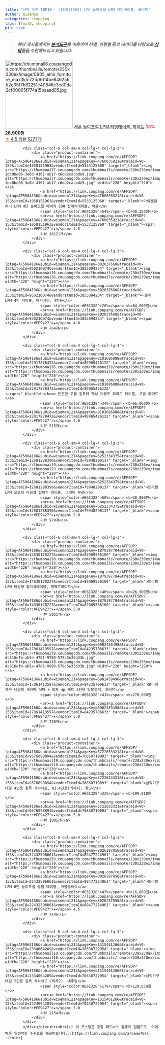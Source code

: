 ```yaml
---
title: "식탁 추천 TOP10 - [40대][여성] 서우 높이조절 LPM 리빙테이블, 화이트"
author: WiseMan
categories: shopping
tags: [Top10, shopping]
pin: true
---
```


> ##### 해당 게시물에서는 [**분석도구**](https://itemscout.io/)를 이용하여 **성별**, **연령별** 등의 데이터를 바탕으로 [**식탁**](https://link.coupang.com/a/baae76)들을 추천해드리고 있습니다.
<div class="container"><div class="row">
            <div class="col-6 col-sm-4 col-lg-4 col-lg-3">
                <div class="product-container">
                    <a href="https://link.coupang.com/re/AFFSDP?lptag=AF5964186&subid=wiseman1214&pageKey=327951350&traceid=V0-153&itemId=1049024832&vendorItemId=5514029081" target="_blank"><img src="https://thumbnail6.coupangcdn.com/thumbnails/remote/230x230ex/image/0905_amir_furniture_max3k/c725/6614be849256b2c35f7b62251c40846c3ed0da2cf00065f774a15baaad05.jpg" alt="https://thumbnail6.coupangcdn.com/thumbnails/remote/230x230ex/image/0905_amir_furniture_max3k/c725/6614be849256b2c35f7b62251c40846c3ed0da2cf00065f774a15baaad05.jpg" width="220" height="220"></a>
                    <a href="https://link.coupang.com/re/AFFSDP?lptag=AF5964186&subid=wiseman1214&pageKey=327951350&traceid=V0-153&itemId=1049024832&vendorItemId=5514029081" target="_blank">서우 높이조절 LPM 리빙테이블, 화이트</a>
                    <span style="color:#E61328">38%</span> <b>28,900원</b>
                    <br><a href="https://link.coupang.com/re/AFFSDP?lptag=AF5964186&subid=wiseman1214&pageKey=327951350&traceid=V0-153&itemId=1049024832&vendorItemId=5514029081" target="_blank"><span style="color:#FE9427">★</span> 4.5
                    리뷰 5277개</a>
                </div>
            </div>
            
            <div class="col-6 col-sm-4 col-lg-4 col-lg-3">
                <div class="product-container">
                    <a href="https://link.coupang.com/re/AFFSDP?lptag=AF5964186&subid=wiseman1214&pageKey=4760035821&traceid=V0-153&itemId=1058151963&vendorItemId=5533125860" target="_blank"><img src="https://thumbnail7.coupangcdn.com/thumbnails/remote/230x230ex/image/retail/images/3512066030869899-1dc0be86-3e0d-4161-ab17-c6da2cacbde9.jpg" alt="https://thumbnail7.coupangcdn.com/thumbnails/remote/230x230ex/image/retail/images/3512066030869899-1dc0be86-3e0d-4161-ab17-c6da2cacbde9.jpg" width="220" height="220"></a>
                    <a href="https://link.coupang.com/re/AFFSDP?lptag=AF5964186&subid=wiseman1214&pageKey=4760035821&traceid=V0-153&itemId=1058151963&vendorItemId=5533125860" target="_blank">아이캔컴퍼니 LPM 4단 높이조절 베이직 900 접이식테이블, 마블</a>
                    <span style="color:#E61328">54%</span> <b>30,250원</b>
                    <br><a href="https://link.coupang.com/re/AFFSDP?lptag=AF5964186&subid=wiseman1214&pageKey=4760035821&traceid=V0-153&itemId=1058151963&vendorItemId=5533125860" target="_blank"><span style="color:#FE9427">★</span> 4.5
                    리뷰 16121개</a>
                </div>
            </div>
            
            <div class="col-6 col-sm-4 col-lg-4 col-lg-3">
                <div class="product-container">
                    <a href="https://link.coupang.com/re/AFFSDP?lptag=AF5964186&subid=wiseman1214&pageKey=302037660&traceid=V0-153&itemId=950216074&vendorItemId=3853094234" target="_blank"><img src="https://thumbnail6.coupangcdn.com/thumbnails/remote/230x230ex/image/0820_amir_esrgan_inf80k_batch_0_max3k/fccc/f7b1bb2872c9a84459683092dc774d1acf8f18ab58cd381e0f071c76aabc.jpg" alt="https://thumbnail6.coupangcdn.com/thumbnails/remote/230x230ex/image/0820_amir_esrgan_inf80k_batch_0_max3k/fccc/f7b1bb2872c9a84459683092dc774d1acf8f18ab58cd381e0f071c76aabc.jpg" width="220" height="220"></a>
                    <a href="https://link.coupang.com/re/AFFSDP?lptag=AF5964186&subid=wiseman1214&pageKey=302037660&traceid=V0-153&itemId=950216074&vendorItemId=3853094234" target="_blank">디홀릭 LPM 4인 테이블, 아카시아, 4인용</a>
                    <span style="color:#E61328">26%</span> <b>64,900원</b>
                    <br><a href="https://link.coupang.com/re/AFFSDP?lptag=AF5964186&subid=wiseman1214&pageKey=302037660&traceid=V0-153&itemId=950216074&vendorItemId=3853094234" target="_blank"><span style="color:#FE9427">★</span> 4.0
                    리뷰 764개</a>
                </div>
            </div>
            
            <div class="col-6 col-sm-4 col-lg-4 col-lg-3">
                <div class="product-container">
                    <a href="https://link.coupang.com/re/AFFSDP?lptag=AF5964186&subid=wiseman1214&pageKey=8101686888&traceid=V0-153&itemId=22917878472&vendorItemId=89965426122" target="_blank"><img src="https://thumbnail6.coupangcdn.com/thumbnails/remote/230x230ex/image/vendor_inventory/b2e3/bef9f58df899ff8474828729dd59b9195721c63b1fa5f1405cb5b25e3214.png" alt="https://thumbnail6.coupangcdn.com/thumbnails/remote/230x230ex/image/vendor_inventory/b2e3/bef9f58df899ff8474828729dd59b9195721c63b1fa5f1405cb5b25e3214.png" width="220" height="220"></a>
                    <a href="https://link.coupang.com/re/AFFSDP?lptag=AF5964186&subid=wiseman1214&pageKey=8101686888&traceid=V0-153&itemId=22917878472&vendorItemId=89965426122" target="_blank">Unihome 튼튼한 고급 컴퓨터 책상 다용도 화이트 테이블, 고급 화이트</a>
                    <span style="color:#E61328">34%</span> <b>66,060원</b>
                    <br><a href="https://link.coupang.com/re/AFFSDP?lptag=AF5964186&subid=wiseman1214&pageKey=8101686888&traceid=V0-153&itemId=22917878472&vendorItemId=89965426122" target="_blank"><span style="color:#FE9427">★</span> 5.0
                    리뷰 515개</a>
                </div>
            </div>
            
            <div class="col-6 col-sm-4 col-lg-4 col-lg-3">
                <div class="product-container">
                    <a href="https://link.coupang.com/re/AFFSDP?lptag=AF5964186&subid=wiseman1214&pageKey=6252334375&traceid=V0-153&itemId=12681288390&vendorItemId=79948290137" target="_blank"><img src="https://thumbnail9.coupangcdn.com/thumbnails/remote/230x230ex/image/0905_amir_furniture_max3k/f0b0/c5fd80192019e827589b72d8bb55cc252be693af14986ad3239beb1a5cf3.jpg" alt="https://thumbnail9.coupangcdn.com/thumbnails/remote/230x230ex/image/0905_amir_furniture_max3k/f0b0/c5fd80192019e827589b72d8bb55cc252be693af14986ad3239beb1a5cf3.jpg" width="220" height="220"></a>
                    <a href="https://link.coupang.com/re/AFFSDP?lptag=AF5964186&subid=wiseman1214&pageKey=6252334375&traceid=V0-153&itemId=12681288390&vendorItemId=79948290137" target="_blank">트리팜 LPM 오브제 타원형 접이식 테이블, 그레이 무광</a>
                    <span style="color:#E61328">50%</span> <b>28,800원</b>
                    <br><a href="https://link.coupang.com/re/AFFSDP?lptag=AF5964186&subid=wiseman1214&pageKey=6252334375&traceid=V0-153&itemId=12681288390&vendorItemId=79948290137" target="_blank"><span style="color:#FE9427">★</span> 5.0
                    리뷰 979개</a>
                </div>
            </div>
            
            <div class="col-6 col-sm-4 col-lg-4 col-lg-3">
                <div class="product-container">
                    <a href="https://link.coupang.com/re/AFFSDP?lptag=AF5964186&subid=wiseman1214&pageKey=1879387784&traceid=V0-153&itemId=14830178227&vendorItemId=82069556100" target="_blank"><img src="https://thumbnail8.coupangcdn.com/thumbnails/remote/230x230ex/image/0905_amir_furniture_max3k/9056/01ecc4c85e31c8f0fd21147fe074c390e8611476834798d540916af0b826.jpg" alt="https://thumbnail8.coupangcdn.com/thumbnails/remote/230x230ex/image/0905_amir_furniture_max3k/9056/01ecc4c85e31c8f0fd21147fe074c390e8611476834798d540916af0b826.jpg" width="220" height="220"></a>
                    <a href="https://link.coupang.com/re/AFFSDP?lptag=AF5964186&subid=wiseman1214&pageKey=1879387784&traceid=V0-153&itemId=14830178227&vendorItemId=82069556100" target="_blank">트리팜 LPM 타원형 접이식테이블, 퍼펙트화이트</a>
                    <span style="color:#E61328">40%</span> <b>26,500원</b>
                    <br><a href="https://link.coupang.com/re/AFFSDP?lptag=AF5964186&subid=wiseman1214&pageKey=1879387784&traceid=V0-153&itemId=14830178227&vendorItemId=82069556100" target="_blank"><span style="color:#FE9427">★</span> 5.0
                    리뷰 5051개</a>
                </div>
            </div>
            
            <div class="col-6 col-sm-4 col-lg-4 col-lg-3">
                <div class="product-container">
                    <a href="https://link.coupang.com/re/AFFSDP?lptag=AF5964186&subid=wiseman1214&pageKey=6982459498&traceid=V0-153&itemId=17061413597&vendorItemId=84235706633" target="_blank"><img src="https://thumbnail8.coupangcdn.com/thumbnails/remote/230x230ex/image/retail/images/309429882775520-dc816efb-ab5a-4781-9980-578c5e35b33b.jpg" alt="https://thumbnail8.coupangcdn.com/thumbnails/remote/230x230ex/image/retail/images/309429882775520-dc816efb-ab5a-4781-9980-578c5e35b33b.jpg" width="220" height="220"></a>
                    <a href="https://link.coupang.com/re/AFFSDP?lptag=AF5964186&subid=wiseman1214&pageKey=6982459498&traceid=V0-153&itemId=17061413597&vendorItemId=84235706633" target="_blank">보니애가구 나탈리 세라믹 식탁 + 의자 4p 세트 4인용 방문설치, 화이트</a>
                    <span style="color:#E61328">41%</span> <b>278,000원</b>
                    <br><a href="https://link.coupang.com/re/AFFSDP?lptag=AF5964186&subid=wiseman1214&pageKey=6982459498&traceid=V0-153&itemId=17061413597&vendorItemId=84235706633" target="_blank"><span style="color:#FE9427">★</span> 5.0
                    리뷰 726개</a>
                </div>
            </div>
            
            <div class="col-6 col-sm-4 col-lg-4 col-lg-3">
                <div class="product-container">
                    <a href="https://link.coupang.com/re/AFFSDP?lptag=AF5964186&subid=wiseman1214&pageKey=5722653321&traceid=V0-153&itemId=9576098894&vendorItemId=76860719093" target="_blank"><img src="https://thumbnail10.coupangcdn.com/thumbnails/remote/230x230ex/image/vendor_inventory/ed11/9bc95de1f2488e34e7c40b8086e2ec42c168cc9d2fc9ae617152ad382578.jpg" alt="https://thumbnail10.coupangcdn.com/thumbnails/remote/230x230ex/image/vendor_inventory/ed11/9bc95de1f2488e34e7c40b8086e2ec42c168cc9d2fc9ae617152ad382578.jpg" width="220" height="220"></a>
                    <a href="https://link.coupang.com/re/AFFSDP?lptag=AF5964186&subid=wiseman1214&pageKey=5722653321&traceid=V0-153&itemId=9576098894&vendorItemId=76860719093" target="_blank">삼익가구 데일 4인용 원목 식탁세트, 03.4인용(의자4), 월넛</a>
                    <span style="color:#E61328">23%</span> <b>199,010원</b>
                    <br><a href="https://link.coupang.com/re/AFFSDP?lptag=AF5964186&subid=wiseman1214&pageKey=5722653321&traceid=V0-153&itemId=9576098894&vendorItemId=76860719093" target="_blank"><span style="color:#FE9427">★</span> 5.0
                    리뷰 1081개</a>
                </div>
            </div>
            
            <div class="col-6 col-sm-4 col-lg-4 col-lg-3">
                <div class="product-container">
                    <a href="https://link.coupang.com/re/AFFSDP?lptag=AF5964186&subid=wiseman1214&pageKey=8026287856&traceid=V0-153&itemId=22432596061&vendorItemId=89477224961" target="_blank"><img src="https://thumbnail9.coupangcdn.com/thumbnails/remote/230x230ex/image/0905_amir_furniture_max3k/37f0/e52412b8c0b438697a3384b9c335ad9397f8654b71931c02b477f2dba056.jpg" alt="https://thumbnail9.coupangcdn.com/thumbnails/remote/230x230ex/image/0905_amir_furniture_max3k/37f0/e52412b8c0b438697a3384b9c335ad9397f8654b71931c02b477f2dba056.jpg" width="220" height="220"></a>
                    <a href="https://link.coupang.com/re/AFFSDP?lptag=AF5964186&subid=wiseman1214&pageKey=8026287856&traceid=V0-153&itemId=22432596061&vendorItemId=89477224961" target="_blank">트리팜 LPM 6단 높이조절 슬림 테이블, 마블클래식</a>
                    <span style="color:#E61328">43%</span> <b>16,800원</b>
                    <br><a href="https://link.coupang.com/re/AFFSDP?lptag=AF5964186&subid=wiseman1214&pageKey=8026287856&traceid=V0-153&itemId=22432596061&vendorItemId=89477224961" target="_blank"><span style="color:#FE9427">★</span> 4.5
                    리뷰 74개</a>
                </div>
            </div>
            
            <div class="col-6 col-sm-4 col-lg-4 col-lg-3">
                <div class="product-container">
                    <a href="https://link.coupang.com/re/AFFSDP?lptag=AF5964186&subid=wiseman1214&pageKey=1315461266&traceid=V0-153&itemId=2334064289&vendorItemId=70330722954" target="_blank"><img src="https://thumbnail10.coupangcdn.com/thumbnails/remote/230x230ex/image/vendor_inventory/8234/b937930d80425f5d2718217bf9b83a77f7480da8485ead3ad2ec6f1674c4.jpg" alt="https://thumbnail10.coupangcdn.com/thumbnails/remote/230x230ex/image/vendor_inventory/8234/b937930d80425f5d2718217bf9b83a77f7480da8485ead3ad2ec6f1674c4.jpg" width="220" height="220"></a>
                    <a href="https://link.coupang.com/re/AFFSDP?lptag=AF5964186&subid=wiseman1214&pageKey=1315461266&traceid=V0-153&itemId=2334064289&vendorItemId=70330722954" target="_blank">삼익가구 데일 2인용 원목 식탁세트 (의자2), 내추럴</a>
                    <span style="color:#E61328">17%</span> <b>129,050원</b>
                    <br><a href="https://link.coupang.com/re/AFFSDP?lptag=AF5964186&subid=wiseman1214&pageKey=1315461266&traceid=V0-153&itemId=2334064289&vendorItemId=70330722954" target="_blank"><span style="color:#FE9427">★</span> 5.0
                    리뷰 2754개</a>
                </div>
            </div>
            </div></div><br><br>[👉 이 포스팅은 쿠팡 파트너스 활동의 일환으로, 이에 따른 일정액의 수수료를 제공받습니다.](https://link.coupang.com/a/baae76){: .center}